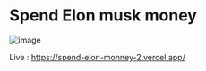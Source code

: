 # Spend Elon musk money 
![image](https://github.com/Yemresalcan/SpendElonMonney/assets/58724276/3bc59091-14bd-4cfe-bb69-1ff4523181a0)

Live : https://spend-elon-monney-2.vercel.app/
